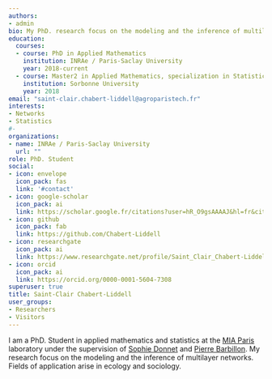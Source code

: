 ```yaml
---
authors:
- admin
bio: My PhD. research focus on the modeling and the inference of multilayer networks and its application in sociology and ecology.
education:
  courses:
  - course: PhD in Applied Mathematics
    institution: INRAe / Paris-Saclay University
    year: 2018-current
  - course: Master2 in Applied Mathematics, specialization in Statistics
    institution: Sorbonne University
    year: 2018
email: "saint-clair.chabert-liddell@agroparistech.fr"
interests:
- Networks
- Statistics
#- 
organizations:
- name: INRAe / Paris-Saclay University
  url: ""
role: PhD. Student
social:
- icon: envelope
  icon_pack: fas
  link: '#contact'
- icon: google-scholar
  icon_pack: ai
  link: https://scholar.google.fr/citations?user=hR_O9gsAAAAJ&hl=fr&citsig=AMD79opSmeFuTHXIF6-jaeC26zCDvgE6gw
- icon: github
  icon_pack: fab
  link: https://github.com/Chabert-Liddell
- icon: researchgate
  icon_pack: ai
  link: https://www.researchgate.net/profile/Saint_Clair_Chabert-Liddell
- icon: orcid
  icon_pack: ai
  link: https://orcid.org/0000-0001-5604-7308
superuser: true
title: Saint-Clair Chabert-Liddell
user_groups:
- Researchers
- Visitors
---
```


I am a PhD. Student in applied mathematics and statistics at the [MIA Paris](https://www6.inrae.fr/mia-paris) laboratory under the supervision of [Sophie Donnet](https://www6.inrae.fr/mia-paris/Equipes/Membres/Sophie-Donnet) and [Pierre Barbillon](https://www6.inrae.fr/mia-paris/Equipes/Membres/Pierre-Barbillon).
My research focus on the modeling and the inference of multilayer networks. Fields of application arise in ecology and sociology. 

